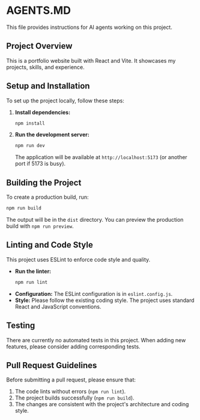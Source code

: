 # AGENTS.MD

This file provides instructions for AI agents working on this project.

## Project Overview

This is a portfolio website built with React and Vite. It showcases my projects, skills, and experience.

## Setup and Installation

To set up the project locally, follow these steps:

1.  **Install dependencies:**
    ```bash
    npm install
    ```

2.  **Run the development server:**
    ```bash
    npm run dev
    ```
    The application will be available at `http://localhost:5173` (or another port if 5173 is busy).

## Building the Project

To create a production build, run:

```bash
npm run build
```
The output will be in the `dist` directory. You can preview the production build with `npm run preview`.

## Linting and Code Style

This project uses ESLint to enforce code style and quality.

*   **Run the linter:**
    ```bash
    npm run lint
    ```
*   **Configuration:** The ESLint configuration is in `eslint.config.js`.
*   **Style:** Please follow the existing coding style. The project uses standard React and JavaScript conventions.

## Testing

There are currently no automated tests in this project. When adding new features, please consider adding corresponding tests.

## Pull Request Guidelines

Before submitting a pull request, please ensure that:
1.  The code lints without errors (`npm run lint`).
2.  The project builds successfully (`npm run build`).
3.  The changes are consistent with the project's architecture and coding style.
